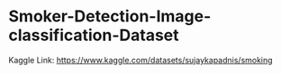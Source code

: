 # Smoker-Detection-Image-classification-Dataset

Kaggle Link: https://www.kaggle.com/datasets/sujaykapadnis/smoking
